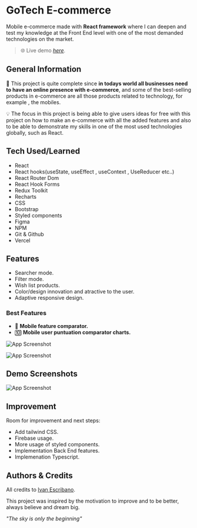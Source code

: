 # GoTech E-commerce

Mobile e-commerce made with **React framework** where I can deepen and test my knowledge at the Front End level with one of the most demanded technologies on the market.

> 🌐 Live demo [_here_](https://react-ecommerce-mobile-topaz.vercel.app/).

## General Information

🛒 This project is quite complete since **in todays world all businesses need to have an online presence with e-commerce**, and some of the best-selling products in e-commerce are all those products related to technology, for example , the mobiles.

💡 The focus in this project is being able to give users ideas for free with this project on how to make an e-commerce with all the added features and also to be able to demonstrate my skills in one of the most used technologies globally, such as React.

## Tech Used/Learned

- React
- React hooks(useState, useEffect , useContext , UseReducer etc..)
- React Router Dom
- React Hook Forms
- Redux Toolkit
- Recharts
- CSS
- Bootstrap
- Styled components
- Figma
- NPM
- Git & Github
- Vercel

## Features

- Searcher mode.
- Filter mode.
- Wish list products.
- Color/design innovation and atractive to the user.
- Adaptive responsive design.

### Best Features

- 📱 **Mobile feature comparator.**
- 🔟 **Mobile user puntuation comparator charts.**

![App Screenshot]("./src/assets/gif/comparator.gif")

![App Screenshot](https://via.placeholder.com/468x300?text=App+Screenshot+Here)

## Demo Screenshots

![App Screenshot](https://via.placeholder.com/468x300?text=App+Screenshot+Here)

## Improvement

Room for improvement and next steps:

- Add tailwind CSS.
- Firebase usage.
- More usage of styled components.
- Implementation Back End features.
- Implemenation Typescript.

## Authors & Credits

All credits to [Ivan Escribano](https://github.com/ivan-escribano).

This project was inspired by the motivation to improve and to be better, always believe and dream big.

_"The sky is only the beginning"_
